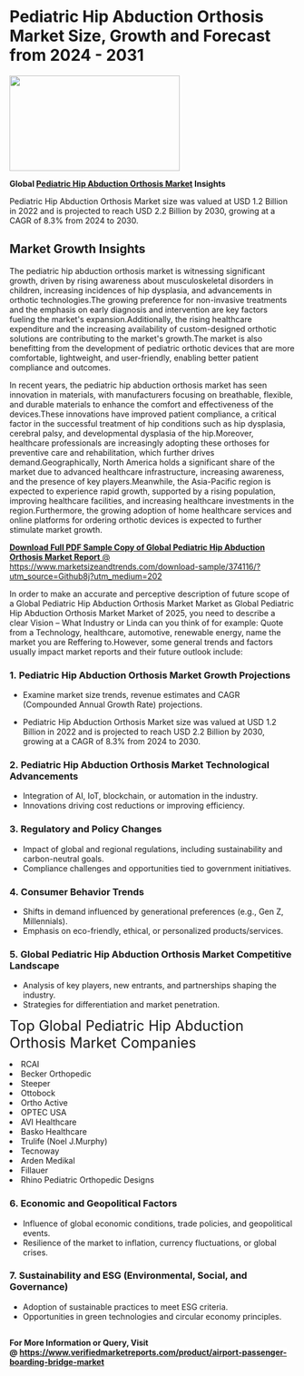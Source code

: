 <H1>Pediatric Hip Abduction Orthosis Market Size, Growth and Forecast from 2024 - 2031</H1><img class="aligncenter size-medium wp-image-584254" src="https://thirdeyenews.in/wp-content/uploads/2024/09/Global-Market-Research-300x168.jpeg" alt="" width="300" height="168" /><p><strong>Global&nbsp;<a href="https://www.marketsizeandtrends.com/download-sample/374116/?utm_source=Github8j?utm_medium=202">Pediatric Hip Abduction Orthosis Market</a> Insights</strong></p><p>Pediatric Hip Abduction Orthosis Market size was valued at USD 1.2 Billion in 2022 and is projected to reach USD 2.2 Billion by 2030, growing at a CAGR of 8.3% from 2024 to 2030.</p><p><h2>Market Growth Insights</h2> <p>The pediatric hip abduction orthosis market is witnessing significant growth, driven by rising awareness about musculoskeletal disorders in children, increasing incidences of hip dysplasia, and advancements in orthotic technologies.The growing preference for non-invasive treatments and the emphasis on early diagnosis and intervention are key factors fueling the market's expansion.Additionally, the rising healthcare expenditure and the increasing availability of custom-designed orthotic solutions are contributing to the market's growth.The market is also benefitting from the development of pediatric orthotic devices that are more comfortable, lightweight, and user-friendly, enabling better patient compliance and outcomes.</p> <p><a href="#"></a></p> <p>In recent years, the pediatric hip abduction orthosis market has seen innovation in materials, with manufacturers focusing on breathable, flexible, and durable materials to enhance the comfort and effectiveness of the devices.These innovations have improved patient compliance, a critical factor in the successful treatment of hip conditions such as hip dysplasia, cerebral palsy, and developmental dysplasia of the hip.Moreover, healthcare professionals are increasingly adopting these orthoses for preventive care and rehabilitation, which further drives demand.Geographically, North America holds a significant share of the market due to advanced healthcare infrastructure, increasing awareness, and the presence of key players.Meanwhile, the Asia-Pacific region is expected to experience rapid growth, supported by a rising population, improving healthcare facilities, and increasing healthcare investments in the region.Furthermore, the growing adoption of home healthcare services and online platforms for ordering orthotic devices is expected to further stimulate market growth.</p> <p><a href="#"></p><p><span class=""><strong>Download Full PDF Sample Copy of Global Pediatric Hip Abduction Orthosis Market Report</strong> @ <a href="https://www.marketsizeandtrends.com/download-sample/374116/?utm_source=Github8j?utm_medium=202" target="_blank">https://www.marketsizeandtrends.com/download-sample/374116/?utm_source=Github8j?utm_medium=202</a></span></p><p>In order to make an accurate and perceptive description of future scope of a Global&nbsp;Pediatric Hip Abduction Orthosis Market Market as Global&nbsp;Pediatric Hip Abduction Orthosis Market Market of 2025, you need to describe a clear Vision &ndash; What Industry or Linda can you think of for example: Quote from a Technology, healthcare, automotive, renewable energy, name the market you are Reffering to.However, some general trends and factors usually impact market reports and their future outlook include:</p><h3>1.&nbsp;<strong>Pediatric Hip Abduction Orthosis Market Growth Projections</strong></h3><ul><li>Examine market size trends, revenue estimates and CAGR (Compounded Annual Growth Rate) projections.</li><li><p>Pediatric Hip Abduction Orthosis Market size was valued at USD 1.2 Billion in 2022 and is projected to reach USD 2.2 Billion by 2030, growing at a CAGR of 8.3% from 2024 to 2030.</p></li></ul><h3>2.&nbsp;<strong>Pediatric Hip Abduction Orthosis Market Technological Advancements</strong></h3><ul><li>Integration of AI, IoT, blockchain, or automation in the industry.</li><li>Innovations driving cost reductions or improving efficiency.</li></ul><h3>3.&nbsp;<strong>Regulatory and Policy Changes</strong></h3><ul><li>Impact of global and regional regulations, including sustainability and carbon-neutral goals.</li><li>Compliance challenges and opportunities tied to government initiatives.</li></ul><h3>4.&nbsp;<strong>Consumer Behavior Trends</strong></h3><ul><li>Shifts in demand influenced by generational preferences (e.g., Gen Z, Millennials).</li><li>Emphasis on eco-friendly, ethical, or personalized products/services.</li></ul><h3>5.&nbsp;<strong>Global Pediatric Hip Abduction Orthosis Market Competitive Landscape</strong></h3><ul><li>Analysis of key players, new entrants, and partnerships shaping the industry.</li><li>Strategies for differentiation and market penetration.</li></ul><p data-pm-slice="1 1 []"><span style="color: inherit; font-family: inherit; font-size: 25px;">Top Global Pediatric Hip Abduction Orthosis Market Companies</span></p><div class="" data-test-id=""><p><li>RCAI</li><li> Becker Orthopedic</li><li> Steeper</li><li> Ottobock</li><li> Ortho Active</li><li> OPTEC USA</li><li> AVI Healthcare</li><li> Basko Healthcare</li><li> Trulife (Noel J.Murphy)</li><li> Tecnoway</li><li> Arden Medikal</li><li> Fillauer</li><li> Rhino Pediatric Orthopedic Designs</li></p></div><h3>6.&nbsp;<strong>Economic and Geopolitical Factors</strong></h3><ul><li>Influence of global economic conditions, trade policies, and geopolitical events.</li><li>Resilience of the market to inflation, currency fluctuations, or global crises.</li></ul><h3>7.&nbsp;<strong>Sustainability and ESG (Environmental, Social, and Governance)</strong></h3><ul><li>Adoption of sustainable practices to meet ESG criteria.</li><li>Opportunities in green technologies and circular economy principles.</li></ul><h2><strong style="font-size: 14px;">For More Information or Query, Visit @&nbsp;</strong><a style="background-color: #ffffff; font-size: 14px;" href="https://www.marketsizeandtrends.com/report/pediatric-hip-abduction-orthosis-market/" target="_blank">https://www.verifiedmarketreports.com/product/airport-passenger-boarding-bridge-market</a></h2>